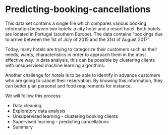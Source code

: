 # Predicting-booking-cancellations

This data set contains a single file which compares various booking information between two hotels: a city hotel and a resort hotel. Both hotels are located in Portugal (southern Europe). The data contains "bookings due to arrive between the 1st of July of 2015 and the 31st of August 2017".

Today, many hotels are trying to categorize their customers such as their needs, wants, characteristics in order to approach them in the most effective way.
In data analysis, this can be possible by clustering clients with unsupervised machine learning algorithms.

Another challenge for hotels is to be able to identify in advance customers who are going to cancel their reservation. By knowing this information, they can better plan personel and food requirements for instance.

We will follow this process:
- Data cleaning
- Exploratory data analysis
- Unsupervised learning - clustering booking clients
- Supervised learning - predicting cancellations
- Summary
